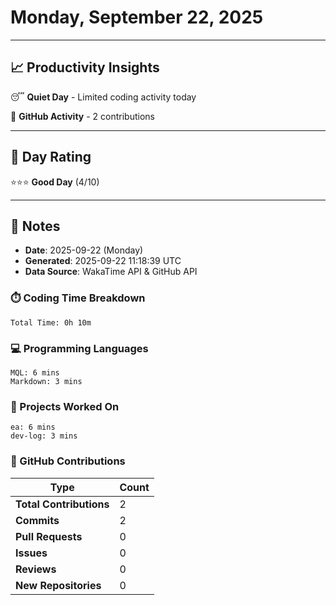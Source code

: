# Monday, September 22, 2025

---

## 📈 Productivity Insights

😴 **Quiet Day** - Limited coding activity today

📝 **GitHub Activity** - 2 contributions

---

## 🎯 Day Rating

⭐⭐⭐ **Good Day** (4/10)

---

## 📝 Notes

- **Date**: 2025-09-22 (Monday)
- **Generated**: 2025-09-22 11:18:39 UTC
- **Data Source**: WakaTime API & GitHub API


### ⏱️ Coding Time Breakdown

```
Total Time: 0h 10m
```

### 💻 Programming Languages

```
MQL: 6 mins
Markdown: 3 mins
```

### 📂 Projects Worked On

```
ea: 6 mins
dev-log: 3 mins

```


### 🐙 GitHub Contributions

| Type | Count |
|------|-------|
| **Total Contributions** | 2 |
| **Commits** | 2 |
| **Pull Requests** | 0 |
| **Issues** | 0 |
| **Reviews** | 0 |
| **New Repositories** | 0 |

